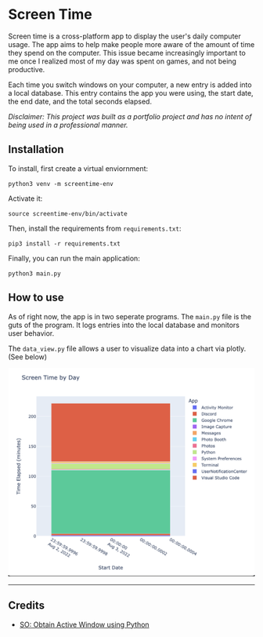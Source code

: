 # Screen Time
Screen time is a cross-platform app to display the user's daily computer usage. The app aims to help make people more aware of the amount of time they spend on the computer. This issue became increasingly important to me once I realized most of my day was spent on games, and not being productive.

Each time you switch windows on your computer, a new entry is added into a local database. This entry contains the app you were using, the start date, the end date, and the total seconds elapsed.

*Disclaimer: This project was built as a portfolio project and has no intent of being used in a professional manner.*

## Installation
To install, first create a virtual enviornment:
```
python3 venv -m screentime-env
```
Activate it:
```
source screentime-env/bin/activate
```
Then, install the requirements from `requirements.txt`:
```
pip3 install -r requirements.txt
```
Finally, you can run the main application:
```
python3 main.py
```

## How to use
As of right now, the app is in two seperate programs. The `main.py` file is the guts of the program. It logs entries into the local database and monitors user behavior.

The `data_view.py` file allows a user to visualize data into a chart via plotly. (See below)

![chart](docs/chart.png)

---
## Credits
- [SO: Obtain Active Window using Python](https://stackoverflow.com/questions/10266281/obtain-active-window-using-python)